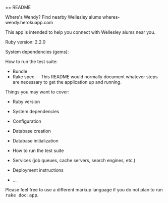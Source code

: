 == README

Where's Wendy?
Find nearby Wellesley alums
wheres-wendy.herokuapp.com

This app is intended to help you connect with Wellesley alums near you.

Ruby version: 2.2.0

System dependencies (gems):

How to run the test suite:
* Bundle
* Rake spec
--
This README would normally document whatever steps are necessary to get the
application up and running.

Things you may want to cover:

* Ruby version

* System dependencies

* Configuration

* Database creation

* Database initialization

* How to run the test suite

* Services (job queues, cache servers, search engines, etc.)

* Deployment instructions

* ...


Please feel free to use a different markup language if you do not plan to run
<tt>rake doc:app</tt>.
